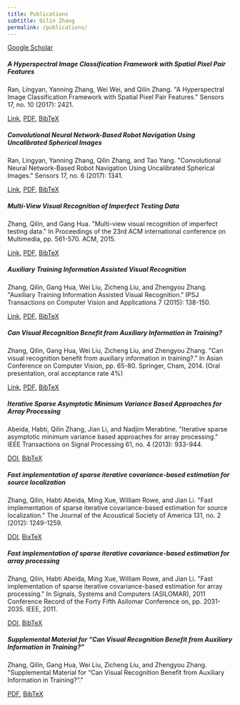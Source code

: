```yaml
---
title: Publications
subtitle: Qilin Zhang
permalink: /publications/
---
```


[Google Scholar](https://scholar.google.com/citations?hl=en&user=q_dBKjoAAAAJ&view_op=list_works&sortby=pubdate)

##### A Hyperspectral Image Classification Framework with Spatial Pixel Pair Features
Ran, Lingyan, Yanning Zhang, Wei Wei, and Qilin Zhang. "A Hyperspectral Image Classification Framework with Spatial Pixel Pair Features." Sensors 17, no. 10 (2017): 2421.

[Link](http://www.mdpi.com/1424-8220/17/10/2421), [PDF](http://www.mdpi.com/1424-8220/17/10/2421/pdf), [BibTeX](bibtexs/ran2017hyperspectral.bib)

##### Convolutional Neural Network-Based Robot Navigation Using Uncalibrated Spherical Images
Ran, Lingyan, Yanning Zhang, Qilin Zhang, and Tao Yang. "Convolutional Neural Network-Based Robot Navigation Using Uncalibrated Spherical Images." Sensors 17, no. 6 (2017): 1341.

[Link](http://www.mdpi.com/1424-8220/17/6/1341/htm), [PDF](http://www.mdpi.com/1424-8220/17/6/1341/pdf), [BibTeX](bibtexs/ran2017convolutional)

##### Multi-View Visual Recognition of Imperfect Testing Data
Zhang, Qilin, and Gang Hua. "Multi-view visual recognition of imperfect testing data." In Proceedings of the 23rd ACM international conference on Multimedia, pp. 561-570. ACM, 2015.

[Link](http://dl.acm.org/citation.cfm?id=2806224), [PDF](pdfs/zhang2015multi.pdf), [BibTeX](bibtexs/zhang2015multi.bib)

##### Auxiliary Training Information Assisted Visual Recognition
Zhang, Qilin, Gang Hua, Wei Liu, Zicheng Liu, and Zhengyou Zhang. "Auxiliary Training Information Assisted Visual Recognition." IPSJ Transactions on Computer Vision and Applications 7 (2015): 138-150.

[Link](http://doi.org/10.2197/ipsjtcva.7.138), [PDF](pdfs/zhang2015auxiliary.bib), [BibTeX](bibtexs/zhang2015auxiliary.bib)

##### Can Visual Recognition Benefit from Auxiliary Information in Training?
Zhang, Qilin, Gang Hua, Wei Liu, Zicheng Liu, and Zhengyou Zhang. "Can visual recognition benefit from auxiliary information in training?." In Asian Conference on Computer Vision, pp. 65-80. Springer, Cham, 2014. (Oral presentation, oral acceptance rate 4%)

[Link](http://doi.org/10.1007/978-3-319-16865-4_5), [PDF](pdfs/zhang2015can.pdf), [BibTeX](bibtexs/zhang2015can.bib)

##### Iterative Sparse Asymptotic Minimum Variance Based Approaches for Array Processing
Abeida, Habti, Qilin Zhang, Jian Li, and Nadjim Merabtine. "Iterative sparse asymptotic minimum variance based approaches for array processing." IEEE Transactions on Signal Processing 61, no. 4 (2013): 933-944.

[DOI](http://dx.doi.org/10.1109/TSP.2012.2231676), [BibTeX](bibtexs/abeida2013iterative.bib)

##### Fast implementation of sparse iterative covariance-based estimation for source localization
Zhang, Qilin, Habti Abeida, Ming Xue, William Rowe, and Jian Li. "Fast implementation of sparse iterative covariance-based estimation for source localization." The Journal of the Acoustical Society of America 131, no. 2 (2012): 1249-1259.

[DOI](http://dx.doi.org/10.1121/1.3672656), [BixTeX](bibtexs/zhang2012fast.bib)

##### Fast implementation of sparse iterative covariance-based estimation for array processing
Zhang, Qilin, Habti Abeida, Ming Xue, William Rowe, and Jian Li. "Fast implementation of sparse iterative covariance-based estimation for array processing." In Signals, Systems and Computers (ASILOMAR), 2011 Conference Record of the Forty Fifth Asilomar Conference on, pp. 2031-2035. IEEE, 2011.

[DOI](http://dx.doi.org/10.1109/ACSSC.2011.6190383), [BibTeX](bibtexs/zhang2011fast.bib)

##### Supplemental Material for “Can Visual Recognition Benefit from Auxiliary Information in Training?”
Zhang, Qilin, Gang Hua, Wei Liu, Zicheng Liu, and Zhengyou Zhang. "Supplemental Material for “Can Visual Recognition Benefit from Auxiliary Information in Training?”."

[PDF](http://www.ee.columbia.edu/~wliu/ACCV14_supmaterial.pdf), [BibTeX](bibtexs/zhangsupplemental.bib)
